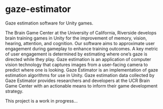 # gaze-estimator
Gaze estimation software for Unity games.

The Brain Game Center at the University of California, Riverside develops brain training games in Unity for the improvement of memory, vision, hearing, attention, and cognition. Our software aims to approximate user engagement during gameplay to enhance training outcomes. A key metric of user engagement is determined by estimating where one’s gaze is directed while they play. Gaze estimation is an application of computer vision technology that captures images from a user-facing camera to predict where one is looking. Gaze Estimator is an implementation of gaze estimation algorithms for use in Unity. Gaze estimation data collected by Gaze Estimator provides researchers and developers at the UCR Brain Game Center with an actionable means to inform their game development strategy.

This project is a work in progress...
